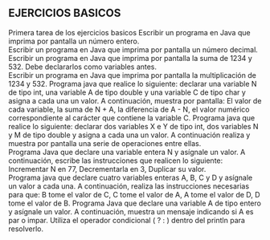 ## EJERCICIOS BASICOS
Primera tarea de los ejercicios basicos
Escribir un programa en Java que imprima por pantalla un número entero.  
Escribir un programa en Java que imprima por pantalla un número decimal.  
Escribir un programa en Java que imprima por pantalla la suma de 1234 y 532. Debe declararlos como variables antes.  
Escribir un programa en Java que imprima por pantalla la multiplicación de 1234 y 532.
Programa java que realice lo siguiente: declarar una variable N de tipo int, una variable A de tipo double y una variable C de tipo char y asigna a cada una un valor. A continuación, muestra por pantalla: El valor de cada variable, la suma de N + A, la diferencia de A - N, el valor numérico correspondiente al carácter que contiene la variable C.
Programa java que realice lo siguiente: declarar dos variables X e Y de tipo int, dos variables N y M de tipo double y asigna a cada una un valor. A continuación realiza y muestra por pantalla una serie de operaciones entre ellas.  
Programa Java que declare una variable entera N y asígnale un valor. A continuación, escribe las instrucciones que realicen lo siguiente: Incrementar N en 77, Decrementarla en 3, Duplicar su valor.  
Programa java que declare cuatro variables enteras A, B, C y D y asígnale un valor a cada una. A continuación, realiza las instrucciones necesarias para que: B tome el valor de C, C tome el valor de A, A tome el valor de D, D tome el valor de B.
Programa Java que declare una variable A de tipo entero y asígnale un valor. A continuación, muestra un mensaje indicando si A es par o impar. Utiliza el operador condicional ( ? : ) dentro del println para resolverlo.  